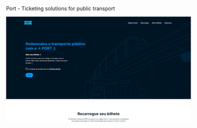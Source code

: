 Port - Ticketing solutions for public transport

<div>
<img src="https://github.com/estherferreira/PI-2-PUC-CAMPINAS-PORT/blob/main/Imagens/port-screen.png"/>
</div>
